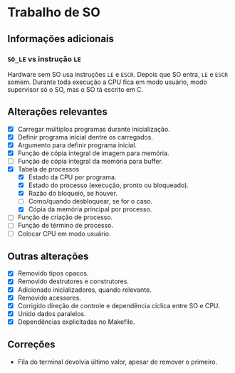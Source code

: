 # Trabalho de SO

## Informações adicionais

### `SO_LE` vs instrução `LE`

Hardware sem SO usa instruções `LE` e `ESCR`.
Depois que SO entra, `LE` e `ESCR` somem.
Durante toda execução a CPU fica em modo usuário,
modo supervisor só o SO, mas o SO tá escrito em C.

## Alterações relevantes

- [X] Carregar múltiplos programas durante inicialização.
- [X] Definir programa inicial dentre os carregados.
- [X] Argumento para definir programa inicial.
- [X] Função de cópia integral de imagem para memória.
- [ ] Função de cópia integral da memória para buffer.
- [X] Tabela de processos
  - [X] Estado da CPU por programa.
  - [X] Estado do processo (execução, pronto ou bloqueado).
  - [X] Razão do bloqueio, se houver.
  - [ ] Como/quando desbloquear, se for o caso.
  - [X] Cópia da memória principal por processo.
- [ ] Função de criação de processo.
- [ ] Função de término de processo.
- [ ] Colocar CPU em modo usuário.

## Outras alterações

- [X] Removido tipos opacos.
- [X] Removido destrutores e construtores.
- [X] Adicionado inicializadores, quando relevante.
- [X] Removido acessores.
- [X] Corrigido direção de controle e dependência cíclica entre SO e CPU.
- [X] Unido dados paralelos.
- [X] Dependências explicitadas no Makefile.

## Correções

- Fila do terminal devolvia último valor, apesar de remover o primeiro.
